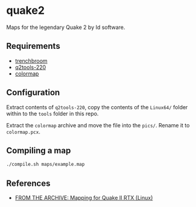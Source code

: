 # quake2

Maps for the legendary Quake 2 by Id software.

## Requirements

* [trenchbroom](https://trenchbroom.github.io)
* [q2tools-220](https://github.com/qbism/q2tools-220/releases)
* [colormap](http://www.quake2.com/qworkshop/files/colormap.zip)

## Configuration

Extract contents of `q2tools-220`, copy the contents of the `Linux64/` folder within to the `tools` folder in this repo.

Extract the `colormap` archive and move the file into the `pics/`. Rename it to `colormap.pcx`.

## Compiling a map

```bash
./compile.sh maps/example.map
```

## References

* [FROM THE ARCHIVE: Mapping for Quake II RTX (Linux)](https://bits.p1x.in/quake-2-map-making-in-debian-9/)
